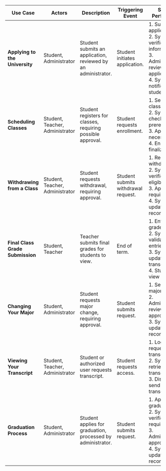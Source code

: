 | Use Case | Actors | Description | Triggering Event | Steps Performed | Preconditions | Postconditions | Alternate Scenarios | Exception Scenarios |
|----------|--------|-------------|------------------|-----------------|--------------|--------------|--------------------|--------------------|
| **Applying to the University** | Student, Administrator | Student submits an application, reviewed by an administrator. | Student initiates application. | 1. Submit application. <br> 2. System verifies information. <br> 3. Administrator reviews application. <br> 4. System notifies student. | Student meets eligibility. | Application is accepted or rejected. | Additional documentation required. | System downtime prevents submission. |
| **Scheduling Classes** | Student, Teacher, Administrator | Student registers for classes, requiring possible approval. | Student requests enrollment. | 1. Select classes. <br> 2. System checks prerequisites. <br> 3. Approval if necessary. <br> 4. Enrollment finalized. | Student is eligible. | Student is enrolled. | Class is full, student waitlisted. | System error prevents registration. |
| **Withdrawing from a Class** | Student, Teacher, Administrator | Student requests withdrawal, requiring approval. | Student submits withdrawal request. | 1. Request withdrawal. <br> 2. System verifies eligibility. <br> 3. Approval required. <br> 4. System updates records. | Student is enrolled. | Withdrawal is recorded. | Student stays in class. | System error prevents withdrawal. |
| **Final Class Grade Submission** | Student, Teacher | Teacher submits final grades for students to view. | End of term. | 1. Enter grades. <br> 2. System validates entries. <br> 3. System updates transcripts. <br> 4. Students view grades. | Student has completed coursework. | Final grades recorded. | Teacher requests grade change. | System error prevents submission. |
| **Changing Your Major** | Student, Administrator | Student requests major change, requiring approval. | Student submits request. | 1. Select new major. <br> 2. Administrator reviews and approves. <br> 3. System updates records. | Student meets requirements. | Major is updated. | Additional approval required. | System prevents request due to missing prerequisites. |
| **Viewing Your Transcript** | Student, Teacher, Administrator | Student or authorized user requests transcript. | Student requests access. | 1. Log in and request transcript. <br> 2. System retrieves transcript. <br> 3. Display or send transcript. | Student has valid account. | Transcript is accessed. | Administrator prints transcript. | System downtime prevents retrieval. |
| **Graduation Process** | Student, Administrator | Student applies for graduation, processed by administrator. | Student submits request. | 1. Apply for graduation. <br> 2. System verifies requirements. <br> 3. Administrator approves. <br> 4. System updates records. | Student meets graduation criteria. | Student marked as graduate. | Student defers graduation. | System fails to process request. |
